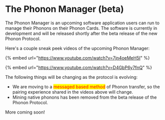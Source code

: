 # The Phonon Manager (beta)

The Phonon Manager is an upcoming software application users can run to manage their Phonons on their Phonon Cards.  The software is currently in development and will be released shortly after the beta release of the new Phonon Protocol.

Here's a couple sneak peek videos of the upcoming Phonon Manager:

{% embed url="https://www.youtube.com/watch?v=7jn4oeMeH5I" %}

{% embed url="https://www.youtube.com/watch?v=D4GbP6y7fnQ" %}

The following things will be changing as the protocol is evolving:

* We are moving to a <mark style="color:red;">messaged based method</mark> of Phonon transfer, so the pairing experience shared in the videos above will change.
* Mining native phonons has been removed from the beta release of the Phonon Protocol.

More coming soon!
